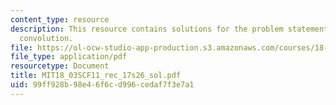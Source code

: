 ```yaml
---
content_type: resource
description: This resource contains solutions for the problem statements related to
  convolution.
file: https://ol-ocw-studio-app-production.s3.amazonaws.com/courses/18-03sc-differential-equations-fall-2011/99ff928b98e46f6cd996cedaf7f3e7a1_MIT18_03SCF11_rec_17s26_sol.pdf
file_type: application/pdf
resourcetype: Document
title: MIT18_03SCF11_rec_17s26_sol.pdf
uid: 99ff928b-98e4-6f6c-d996-cedaf7f3e7a1
---
```

